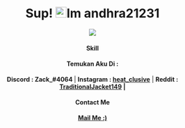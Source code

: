 <h1 align="center">Sup! <img src="https://media.giphy.com/media/hvRJCLFzcasrR4ia7z/giphy.gif" width="25px">Im andhra21231</h1>

 
 <p align="center"><img src="https://github-readme-stats.vercel.app/api/top-langs/?username=andhra21231&layout=compact&theme=dark alt="andhra21231" /></p>

<h4 align="center">Skill</h4>


<h4 align="center">Temukan Aku Di : </h4>
 <p align="center">
  <strong>Discord : Zack_#4064 </strong> |
 <strong>Instagram : <a href="instagram.com/heat_clusive">heat_clusive</a></strong> |
 <strong>Reddit : <a href="https://www.reddit.com/user/TraditionalJacket149"> TraditionalJacket149</a> <strong> |
 </p>
 
 <h4 align="center">Contact Me</h4>
 <p align="center">
  <strong><a href="mailto:andhra.rifqi@gmail.com">Mail Me :)</a></strong>
 </p>
